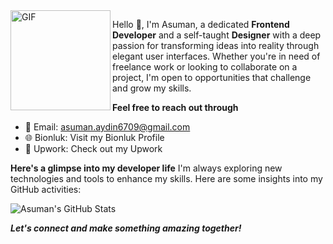 <img align="left"  alt="GIF" src="https://user-images.githubusercontent.com/74038190/236119160-976a0405-caa7-470c-9356-16d43402ea0a.gif" width="160" height="160" />

Hello 👋, I'm Asuman, a dedicated **Frontend Developer** and a self-taught **Designer** with a deep passion for transforming ideas into reality through elegant user interfaces. Whether you're in need of freelance work or looking to collaborate on a project, I'm open to opportunities that challenge and grow my skills. 

**Feel free to reach out through**

- 📧 Email: asuman.aydin6709@gmail.com
- 🌐 Bionluk: Visit my Bionluk Profile
- 💼 Upwork: Check out my Upwork

**Here's a glimpse into my developer life**
I'm always exploring new technologies and tools to enhance my skills. Here are some insights into my GitHub activities:
<p>
  <img src="https://github-readme-stats.vercel.app/api?username=asumanaydinn&show_icons=true&theme=vue" alt="Asuman's GitHub Stats" />
</p>

***Let's connect and make something amazing together!***





